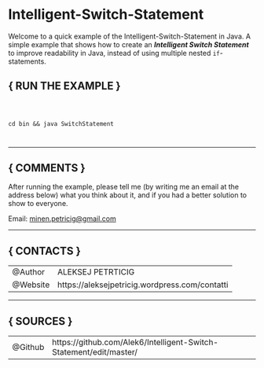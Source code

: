 # Intelligent-Switch-Statement
Welcome to a quick example of the Intelligent-Switch-Statement in Java.
A simple example that shows how to create an <strong><i>Intelligent Switch Statement</i></strong> to improve readability in Java, instead of using multiple nested <code>if</code>-statements.


<h2><strong>{ RUN THE EXAMPLE }</strong></h2>

<code>
 <pre>cd bin && java SwitchStatement</pre>
</code>

<hr>

<h2><strong>{ COMMENTS }</strong></h2>

<p>After running the example, please tell me (by writing me an email at the address below) what you think
about it, and if you had a better solution to show to everyone.</p>

Email:  minen.petricig@gmail.com

<hr>

<h2><strong>{ CONTACTS }</strong></h2>

<table>
  <tr>
    <td>@Author</td>	<td>ALEKSEJ PETRTICIG</td>
  </tr>
  <tr>
    <td>@Website</td>	<td>https://aleksejpetricig.wordpress.com/contatti</td>
  </tr>
</table>

<hr>

<h2><strong>{ SOURCES }<strong></h2>

<table>
  <tr>
    <td>@Github</td> <td>https://github.com/Alek6/Intelligent-Switch-Statement/edit/master/</td>
  </tr>
</table>
